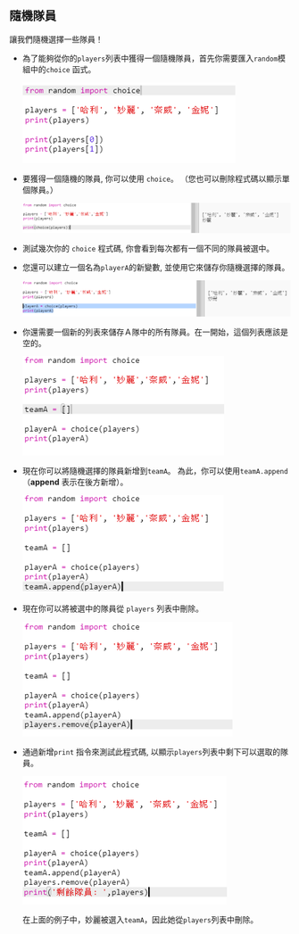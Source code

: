 ## 隨機隊員

讓我們隨機選擇一些隊員！

+ 為了能夠從你的`players`列表中獲得一個隨機隊員，首先你需要匯入`random`模組中的`choice` 函式。
    
    ![截圖](images/team-import-random.png)

+ 要獲得一個隨機的隊員, 你可以使用 `choice`。 （您也可以刪除程式碼以顯示單個隊員。）
    
    ![截圖](images/team-random-player.png)

+ 測試幾次你的 `choice` 程式碼, 你會看到每次都有一個不同的隊員被選中。

+ 您還可以建立一個名為`playerA`的新變數, 並使用它來儲存你隨機選擇的隊員。
    
    ![截圖](images/team-random-playerA.png)

+ 你還需要一個新的列表來儲存Ａ隊中的所有隊員。在一開始，這個列表應該是空的。
    
    ![截圖](images/team-teamA.png)

+ 現在你可以將隨機選擇的隊員新增到`teamA`。 為此，你可以使用`teamA.append` （**append** 表示在後方新增）。
    
    ![截圖](images/team-teamA-add.png)

+ 現在你可以將被選中的隊員從 `players` 列表中刪除。
    
    ![截圖](images/team-players-remove.png)

+ 通過新增`print` 指令來測試此程式碼, 以顯示`players`列表中剩下可以選取的隊員。
    
    ![截圖](images/team-players-remove-test.png)
    
    在上面的例子中，妙麗被選入`teamA`，因此她從`players`列表中刪除。